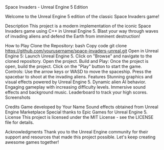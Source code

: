 Space Invaders - Unreal Engine 5 Edition

Welcome to the Unreal Engine 5 edition of the classic Space Invaders game!

Description
This project is a modern implementation of the iconic Space Invaders game using C++ in Unreal Engine 5. Blast your way through waves of invading aliens and defend the Earth from imminent destruction!

How to Play
Clone the Repository:
bash
Copy code
git clone https://github.com/yourusername/space-invaders-unreal.git
Open in Unreal Engine 5:
Launch Unreal Engine 5.
Click on "Browse" and navigate to the cloned repository.
Open the project.
Build and Play:
Once the project is open, build the project.
Click on the "Play" button to start the game.
Controls:
Use the arrow keys or WASD to move the spaceship.
Press the spacebar to shoot at the invading aliens.
Features
Stunning graphics and visual effects powered by Unreal Engine 5.
Dynamic alien AI behavior.
Engaging gameplay with increasing difficulty levels.
Immersive sound effects and background music.
Leaderboard to track your high scores.
Screenshots


Credits
Game developed by Your Name
Sound effects obtained from Unreal Engine Marketplace
Special thanks to Epic Games for Unreal Engine 5.
License
This project is licensed under the MIT License - see the LICENSE file for details.

Acknowledgments
Thank you to the Unreal Engine community for their support and resources that made this project possible. Let's keep creating awesome games together!